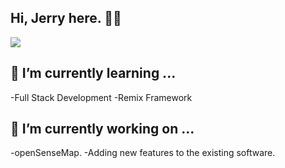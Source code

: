 ## Hi, Jerry here. 👋🦾
<img src="https://readme-typing-svg.herokuapp.com?lines=Hello,+World!;Welcome+to+my+GitHub!&center=true&width=500&height=50" />


<!--
**JerryVincent/JerryVincent** is a ✨ _special_ ✨ repository because its `README.md` (this file) appears on your GitHub profile.

Here are some ideas to get you started:

- 🔭 I’m currently working on ...
- 🌱 I’m currently learning ...
- 👯 I’m looking to collaborate on ...
- 🤔 I’m looking for help with ...
- 💬 Ask me about ...
- 📫 How to reach me: ...
- 😄 Pronouns: ...
- ⚡ Fun fact: ...
-->
## 🌱 I’m currently learning ...
-Full Stack Development
-Remix Framework
## 🔭 I’m currently working on ...
-openSenseMap.
-Adding new features to the existing software.

